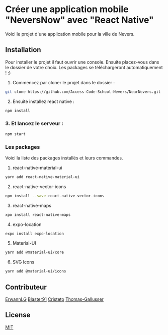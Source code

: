 # Créer une application mobile "NeversNow" avec "React Native"

Voici le projet d'une application mobile pour la ville de Nevers.


## Installation

Pour installer le projet il faut ouvrir une console. Ensuite placez-vous dans le dossier de votre choix.
Les packages se téléchargeront automatiquement ! :)

1. Commencez par cloner le projet dans le dossier :
```bash
git clone https://github.com/Access-Code-School-Nevers/NearNevers.git
```
2. Ensuite installez react native :
```bash
npm install
```

### 3. Et lancez le serveur :
```bash
npm start
```

### Les packages

Voici la liste des packages installés et leurs commandes.

1. react-native-material-ui
```bash
yarn add react-native-material-ui
```
2. react-native-vector-icons
```bash
npm install --save react-native-vector-icons
```
3. react-native-maps
```bash
xpo install react-native-maps
```
4. expo-location
```bash
expo install expo-location
```
5. Material-UI
```bash
yarn add @material-ui/core
```
6. SVG Icons
```bash
yarn add @material-ui/icons
```

## Contributeur

[ErwannLG](https://github.com/ErwannLG)
[Blaster91](https://github.com/Blaster91)
[Cristeto](https://github.com/Cristeto)
[Thomas-Gallusser](https://github.com/Thomas-Gallusser)

## License
[MIT](https://choosealicense.com/licenses/mit/)
